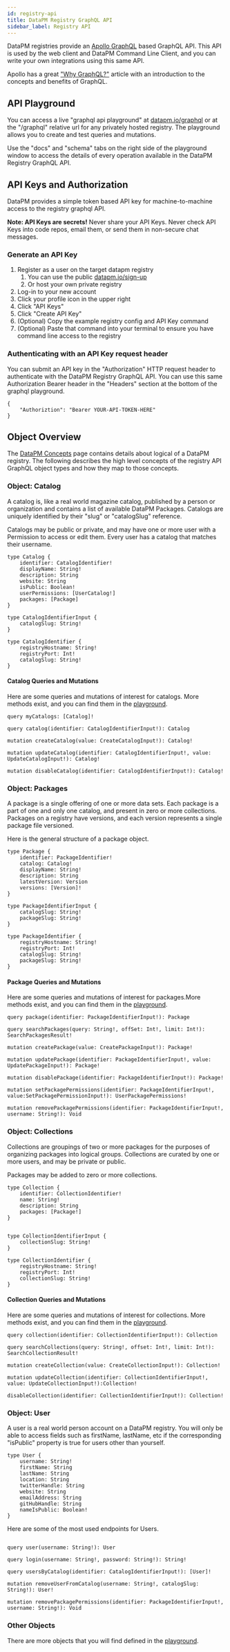 ```yaml
---
id: registry-api
title: DataPM Registry GraphQL API
sidebar_label: Registry API
---
```


DataPM registries provide an [Apollo GraphQL](https://www.apollographql.com) based GraphQL API. This API is used by the web client and DataPM Command Line Client, and you can write your own integrations using this same API.

Apollo has a great ["Why GraphQL?"](https://www.apollographql.com/docs/intro/benefits/) article with an introduction to the concepts and benefits of GraphQL. 

## API Playground

You can access a live "graphql api playground" at [datapm.io/graphql](https://datapm.io/graphql) or at the "/graphql" relative url for any privately hosted registry. The playground allows you to create and test queries and mutations. 

Use the "docs" and "schema" tabs on the right side of the playground window to access the details of every operation available in the DataPM Registry GraphQL API. 


## API Keys and Authorization

DataPM provides a simple token based API key for machine-to-machine access to the registry graphql API. 

**Note: API Keys are secrets!** Never share your API Keys. Never check API Keys into code repos, email them, or send them in non-secure chat messages. 

### Generate an API Key

1. Register as a user on the target datapm registry
    1. You can use the public [datapm.io/sign-up](https://datapm.io/sign-up)
    1. Or host your own private registry
1. Log-in to your new account
1. Click your profile icon in the upper right
1. Click "API Keys"
1. Click "Create API Key"
1. (Optional) Copy the example registry config and API Key command
1. (Optional) Paste that command into your terminal to ensure you have command line access to the registry

### Authenticating with an API Key request header

You can submit an API key in the "Authorization" HTTP request header to authenticate with the DataPM Registry GraphQL API. You can use this same Authorization Bearer header in the "Headers" section at the bottom of the graphql playground. 


```
{
    "Authoriztion": "Bearer YOUR-API-TOKEN-HERE"
}
```

## Object Overview

The [DataPM Concepts](concepts.md) page contains details about logical of a DataPM registry. The following describes the high level concepts of the registry API GraphQL object types and how they map to those concepts. 


### Object: Catalog

A catalog is, like a real world magazine catalog, published by a person or organization and contains a list of available DataPM Packages. Catalogs are uniquely identified by their "slug" or "catalogSlug" reference. 

Catalogs may be public or private, and may have one or more user with a Permission to access or edit them. Every user has a catalog that matches their username. 

```
type Catalog {
    identifier: CatalogIdentifier!
    displayName: String!
    description: String
    website: String
    isPublic: Boolean!
    userPermissions: [UserCatalog!]
    packages: [Package]
}

type CatalogIdentifierInput {
    catalogSlug: String!
}

type CatalogIdentifier {
    registryHostname: String!
    registryPort: Int!
    catalogSlug: String!
}
```



#### Catalog Queries and Mutations

Here are some queries and mutations of interest for catalogs. More methods exist, and you can find them in the [playground](/playground). 

```gql
query myCatalogs: [Catalog]!

query catalog(identifier: CatalogIdentifierInput!): Catalog

mutation createCatalog(value: CreateCatalogInput!): Catalog!

mutation updateCatalog(identifier: CatalogIdentifierInput!, value: UpdateCatalogInput!): Catalog!

mutation disableCatalog(identifier: CatalogIdentifierInput!): Catalog!
```


### Object: Packages

A package is a single offering of one or more data sets. Each package is a part of one and only one catalog, and present in zero or more collections. Packages on a registry have versions, and each version represents a single package file versioned. 


Here is the general structure of a package object. 

```
type Package {
    identifier: PackageIdentifier!
    catalog: Catalog!
    displayName: String!
    description: String
    latestVersion: Version
    versions: [Version]!
}

type PackageIdentifierInput {
    catalogSlug: String!
    packageSlug: String!
}

type PackageIdentifier {
    registryHostname: String!
    registryPort: Int!
    catalogSlug: String!
    packageSlug: String!
}
```



#### Package Queries and Mutations

Here are some queries and mutations of interest for packages.More methods exist, and you can find them in the [playground](/playground). 

```gql
query package(identifier: PackageIdentifierInput!): Package

query searchPackages(query: String!, offSet: Int!, limit: Int!): SearchPackagesResult!

mutation createPackage(value: CreatePackageInput!): Package!

mutation updatePackage(identifier: PackageIdentifierInput!, value: UpdatePackageInput!): Package!

mutation disablePackage(identifier: PackageIdentifierInput!): Package!

mutation setPackagePermissions(identifier: PackageIdentifierInput!, value:SetPackagePermissionInput!): UserPackagePermissions!

mutation removePackagePermissions(identifier: PackageIdentifierInput!, username: String!): Void

```

### Object: Collections

Collections are groupings of two or more packages for the purposes of organizing packages into logical groups. Collections are curated by one or more users, and may be private or public.

Packages may be added to zero or more collections. 

```text
type Collection {
    identifier: CollectionIdentifier!
    name: String!
    description: String
    packages: [Package!]
}


type CollectionIdentifierInput {
    collectionSlug: String!
}

type CollectionIdentifier {
    registryHostname: String!
    registryPort: Int!
    collectionSlug: String!
}

```


#### Collection Queries and Mutations

Here are some queries and mutations of interest for collections. More methods exist, and you can find them in the [playground](/playground). 


```
query collection(identifier: CollectionIdentifierInput!): Collection

query searchCollections(query: String!, offset: Int!, limit: Int!): SearchCollectionResult!

mutation createCollection(value: CreateCollectionInput!): Collection!

mutation updateCollection(identifier: CollectionIdentifierInput!, value: UpdateCollectionInput!):Collection!

disableCollection(identifier: CollectionIdentifierInput!): Collection!

```


### Object: User

A user is a real world person account on a DataPM registry. You will only be able to access fields such as firstName, lastName, etc if the corresponding "isPublic" property is true for users other than yourself. 

```text
type User {
    username: String!
    firstName: String
    lastName: String
    location: String
    twitterHandle: String
    website: String
    emailAddress: String
    gitHubHandle: String
    nameIsPublic: Boolean!
}
```

Here are some of the most used endpoints for Users. 

```text

query user(username: String!): User

query login(username: String!, password: String!): String!

query usersByCatalog(identifier: CatalogIdentifierInput!): [User]!

mutation removeUserFromCatalog(username: String!, catalogSlug: String!): User!

mutation removePackagePermissions(identifier: PackageIdentifierInput!, username: String!): Void

```


### Other Objects

There are more objects that you will find defined in the [playground](/playground). 










